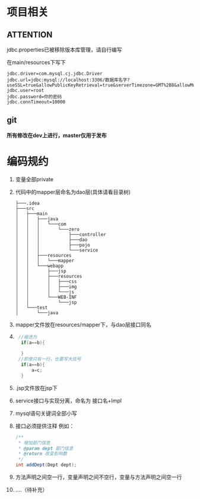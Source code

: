 # 项目相关

## ATTENTION

jdbc.properties已被移除版本库管理，请自行编写

在main/resources下写下

```
jdbc.driver=com.mysql.cj.jdbc.Driver
jdbc.url=jdbc:mysql://localhost:3306/数据库名字?useSSL=true&allowPublicKeyRetrieval=true&serverTimezone=GMT%2B8&allowMultiQueries=true
jdbc.user=root
jdbc.password=你的密码
jdbc.connTimeout=10000
```

## git

**所有修改在dev上进行，master仅用于发布**

# 编码规约

1. 变量全部private

2. 代码中的mapper层命名为dao层(具体请看目录树)

   ```
   ├───.idea
   ├───src
   │   ├───main
   │   │   ├───java
   │   │   │   └───com
   │   │   │       └───zero
   │   │   │           ├───controller
   │   │   │           ├───dao
   │   │   │           ├───pojo
   │   │   │           └───service
   │   │   ├───resources
   │   │   │   └───mapper
   │   │   └───webapp
   │   │       ├───jsp
   │   │       ├───resources
   │   │       │   ├───css
   │   │       │   ├───img
   │   │       │   └───js
   │   │       └───WEB-INF
   │   │           └───jsp
   │   └───test
   │       └───java
   ```

   

3. mapper文件放在resources/mapper下，与dao层接口同名

4. ```java
    //缩进为
     if(a==b){
         
     }
    //即使只有一行，也要写大括号
     if(a==b){
         a=c;
     }

5. .jsp文件放在jsp下

6. service接口与实现分离，命名为 接口名+Impl

7. mysql语句关键词全部小写

8. 接口必须提供注释 例如：

   ```java
   /**
    * 增加部门信息
    * @param dept 部门信息
    * @return 改变影响数
    */
   int addDept(Dept dept);


9. 方法声明之间空一行，变量声明之间不空行，变量与方法声明之间空一行

10. ....（待补充）


